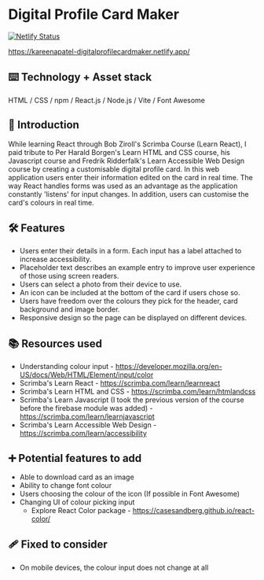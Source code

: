 # Digital Profile Card Maker

[![Netlify Status](https://api.netlify.com/api/v1/badges/585dec41-2da5-4039-825d-cb8cc2e72aa4/deploy-status)](https://app.netlify.com/sites/kareenapatel-digitalprofilecardmaker/deploys)

https://kareenapatel-digitalprofilecardmaker.netlify.app/


## ⌨️ Technology + Asset stack
HTML / CSS / npm / React.js / Node.js / Vite / Font Awesome

## 🍼 Introduction
While learning React through Bob Ziroll's Scrimba Course (Learn React), I paid tribute to Per Harald Borgen's Learn HTML and CSS course, his Javascript course and Fredrik Ridderfalk's Learn Accessible Web Design course by creating a customisable digital profile card. In this web application users enter their information edited on the card in real time. The way React handles forms was used as an advantage as the application constantly 'listens' for input changes. In addition, users can customise the card's colours in real time.

## 🛠️ Features
- Users enter their details in a form. Each input has a label attached to increase accessibility.
- Placeholder text describes an example entry to improve user experience of those using screen readers.
- Users can select a photo from their device to use.
- An icon can be included at the bottom of the card if users chose so.
- Users have freedom over the colours they pick for the header, card background and image border.
- Responsive design so the page can be displayed on different devices.

## 📚 Resources used
- Understanding colour input - https://developer.mozilla.org/en-US/docs/Web/HTML/Element/input/color
- Scrimba's Learn React - https://scrimba.com/learn/learnreact
- Scrimba's Learn HTML and CSS - https://scrimba.com/learn/htmlandcss
- Scrimba's Learn Javascript (I took the previous version of the course before the firebase module was added) - https://scrimba.com/learn/learnjavascript
- Scrimba's Learn Accessible Web Design - https://scrimba.com/learn/accessibility

## ➕ Potential features to add
- Able to download card as an image
- Ability to change font colour
- Users choosing the colour of the icon (If possible in Font Awesome)
- Changing UI of colour picking input
    - Explore React Color package - https://casesandberg.github.io/react-color/

## 🩹 Fixed to consider
- On mobile devices, the colour input does not change at all
